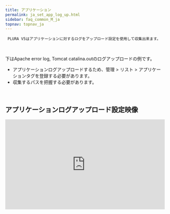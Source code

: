 ```yaml
---
title: アプリケーション
permalink: ja_set_app_log_up.html
sidebar: faq_common_M_ja
topnav: topnav_ja
---
```


     PLURA V5はアプリケーションに対するログをアップロード設定を使用して収集出来ます。

<br />

下はApache error log, Tomcat catalina.outのログアップロードの例です。

  - アプリケーションログアップロードするため、管理 > リスト > アプリケーションタグを登録する必要があります。
  - 収集するパスを把握する必要があります。

<br />

## アプリケーションログアップロード設定映像

<style>.embed-container { position: relative; padding-bottom: 56.25%; height: 0; overflow: hidden; max-width: 100%; } .embed-container iframe, .embed-container object, .embed-container embed { position: absolute; top: 0; left: 0; width: 100%; height: 100%; }</style><div class='embed-container'><iframe src='https://www.youtube.com/embed/kqVKHBSR_-I' frameborder='0' allowfullscreen></iframe></div>
